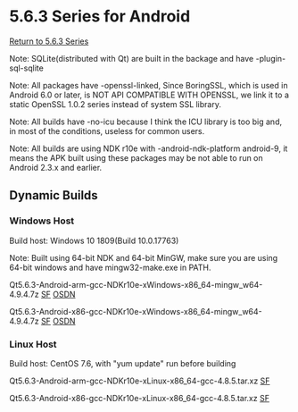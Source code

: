 # 5.6.3 Series for Android

[Return to 5.6.3 Series](5.6.3-series.md)

Note: SQLite(distributed with Qt) are built in the backage and have -plugin-sql-sqlite

Note: All packages have -openssl-linked, Since BoringSSL, which is used in Android 6.0 or later, is NOT API COMPATIBLE WITH OPENSSL, we link it to a static OpenSSL 1.0.2 series instead of system SSL library. 

Note: All builds have -no-icu because I think the ICU library is too big and, in most of the conditions, useless for common users.

Note: All builds are using NDK r10e with -android-ndk-platform android-9, it means the APK built using these packages may be not able to run on Android 2.3.x and earlier.

## Dynamic Builds

### Windows Host

Build host: Windows 10 1809(Build 10.0.17763)

Note: Built using 64-bit NDK and 64-bit MinGW, make sure you are using 64-bit windows and have mingw32-make.exe in PATH.

Qt5.6.3-Android-arm-gcc-NDKr10e-xWindows-x86_64-mingw_w64-4.9.4.7z [SF](https://sourceforge.net/projects/fsu0413-qtbuilds/files/Qt5.6/Android/Windows-x86_64-hosted/Qt5.6.3-Android-arm-gcc-NDKr10e-xWindows-x86_64-mingw_w64-4.9.4.7z/download) [OSDN](https://osdn.net/downloads/users/24/24062/Qt5.6.3-Android-arm-gcc-NDKr10e-xWindows-x86_64-mingw_w64-4.9.4.7z/)

Qt5.6.3-Android-x86-gcc-NDKr10e-xWindows-x86_64-mingw_w64-4.9.4.7z [SF](https://sourceforge.net/projects/fsu0413-qtbuilds/files/Qt5.6/Android/Windows-x86_64-hosted/Qt5.6.3-Android-x86-gcc-NDKr10e-xWindows-x86_64-mingw_w64-4.9.4.7z/download) [OSDN](https://osdn.net/downloads/users/24/24061/Qt5.6.3-Android-x86-gcc-NDKr10e-xWindows-x86_64-mingw_w64-4.9.4.7z/)

### Linux Host

Build host: CentOS 7.6, with "yum update" run before building

Qt5.6.3-Android-arm-gcc-NDKr10e-xLinux-x86_64-gcc-4.8.5.tar.xz [SF](https://sourceforge.net/projects/fsu0413-qtbuilds/files/Qt5.6/Android/Linux-x86_64-hosted/Qt5.6.3-Android-arm-gcc-NDKr10e-xLinux-x86_64-gcc-4.8.5.tar.xz/download)

Qt5.6.3-Android-x86-gcc-NDKr10e-xLinux-x86_64-gcc-4.8.5.tar.xz [SF](https://sourceforge.net/projects/fsu0413-qtbuilds/files/Qt5.6/Android/Linux-x86_64-hosted/Qt5.6.3-Android-x86-gcc-NDKr10e-xLinux-x86_64-gcc-4.8.5.tar.xz/download)
